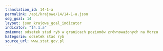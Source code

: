```yaml
---
translation_id: 14-1-a
permalink: /api/krajowe/14/14-1-a.json
sdg_goal: 14
layout: json_krajowe_goal_indicator
indicator: "14.1.a"
zmienne: odsetek stad ryb w granicach poziomów zrównoważonych na Morzu Bałtyckim,udział zasobów rybnych w pełni wykorzystanych (fully exploited) na Morzu Bałtyckim, odsetek stad ryb które są nie w pełni wykorzystane (non-fully exploited) na Morzu Bałtyckim, odsetek stad ryb które są nadmiernie eksploatowane (overexploited) na Morzu Bałtyckim
kategorie: odsetek stad ryb
source_url: www.stat.gov.pl
---
```

